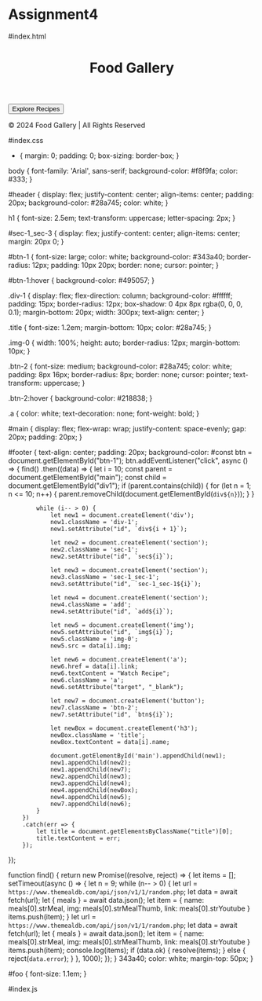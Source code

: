 # Assignment4
#index.html
<!DOCTYPE html>
<html lang="en">
<head>
    <meta charset="UTF-8">
    <meta name="viewport" content="width=device-width, initial-scale=1.0">
    <title>Food Gallery</title>
    <link rel="stylesheet" href="index.css"/>
</head>
<header id="header">
    <h1>Food Gallery</h1>
</header>
<body>
    <section id="sec-1_sec-3">
        <button id="btn-1">Explore Recipes</button>
    </section>
    <div id="main" class="aa">
    </div>
</body>
<footer id="footer">
    <p id="foo">© 2024 Food Gallery | All Rights Reserved</p>
</footer>
<script src="index.js"></script>
</html>

#index.css
* {
    margin: 0;
    padding: 0;
    box-sizing: border-box;
}

body {
    font-family: 'Arial', sans-serif;
    background-color: #f8f9fa;
    color: #333;
}

#header {
    display: flex;
    justify-content: center;
    align-items: center;
    padding: 20px;
    background-color: #28a745;
    color: white;
}

h1 {
    font-size: 2.5em;
    text-transform: uppercase;
    letter-spacing: 2px;
}

#sec-1_sec-3 {
    display: flex;
    justify-content: center;
    align-items: center;
    margin: 20px 0;
}

#btn-1 {
    font-size: large;
    color: white;
    background-color: #343a40;
    border-radius: 12px;
    padding: 10px 20px;
    border: none;
    cursor: pointer;
}

#btn-1:hover {
    background-color: #495057;
}

.div-1 {
    display: flex;
    flex-direction: column;
    background-color: #ffffff;
    padding: 15px;
    border-radius: 12px;
    box-shadow: 0 4px 8px rgba(0, 0, 0, 0.1);
    margin-bottom: 20px;
    width: 300px;
    text-align: center;
}

.title {
    font-size: 1.2em;
    margin-bottom: 10px;
    color: #28a745;
}

.img-0 {
    width: 100%;
    height: auto;
    border-radius: 12px;
    margin-bottom: 10px;
}

.btn-2 {
    font-size: medium;
    background-color: #28a745;
    color: white;
    padding: 8px 16px;
    border-radius: 8px;
    border: none;
    cursor: pointer;
    text-transform: uppercase;
}

.btn-2:hover {
    background-color: #218838;
}

.a {
    color: white;
    text-decoration: none;
    font-weight: bold;
}

#main {
    display: flex;
    flex-wrap: wrap;
    justify-content: space-evenly;
    gap: 20px;
    padding: 20px;
}

#footer {
    text-align: center;
    padding: 20px;
    background-color: #const btn = document.getElementById("btn-1");
btn.addEventListener("click", async () => {
    find()
        .then((data) => {
            let i = 10;
            const parent = document.getElementById("main");
            const child = document.getElementById("div1");
            if (parent.contains(child)) {
                for (let n = 1; n <= 10; n++) {
                    parent.removeChild(document.getElementById(`div${n}`));
                }
            }

            while (i-- > 0) {
                let new1 = document.createElement('div');
                new1.className = 'div-1';
                new1.setAttribute("id", `div${i + 1}`);

                let new2 = document.createElement('section');
                new2.className = 'sec-1';
                new2.setAttribute("id", `sec${i}`);

                let new3 = document.createElement('section');
                new3.className = 'sec-1_sec-1';
                new3.setAttribute("id", `sec-1_sec-1${i}`);

                let new4 = document.createElement('section');
                new4.className = 'add';
                new4.setAttribute("id", `add${i}`);

                let new5 = document.createElement('img');
                new5.setAttribute("id", `img${i}`);
                new5.className = 'img-0';
                new5.src = data[i].img;

                let new6 = document.createElement('a');
                new6.href = data[i].link;
                new6.textContent = "Watch Recipe";
                new6.className = 'a';
                new6.setAttribute("target", "_blank");

                let new7 = document.createElement('button');
                new7.className = 'btn-2';
                new7.setAttribute("id", `btn${i}`);

                let newBox = document.createElement('h3');
                newBox.className = 'title';
                newBox.textContent = data[i].name;

                document.getElementById('main').appendChild(new1);
                new1.appendChild(new2);
                new1.appendChild(new7);
                new2.appendChild(new3);
                new3.appendChild(new4);
                new4.appendChild(newBox);
                new4.appendChild(new5);
                new7.appendChild(new6);
            }
        })
        .catch(err => {
            let title = document.getElementsByClassName("title")[0];
            title.textContent = err;
        });
});

function find() {
    return new Promise((resolve, reject) => {
        let items = [];
        setTimeout(async () => {
            let n = 9;
            while (n-- > 0) {
                let url = `https://www.themealdb.com/api/json/v1/1/random.php`;
                let data = await fetch(url);
                let { meals } = await data.json();
                let item = {
                    name: meals[0].strMeal,
                    img: meals[0].strMealThumb,
                    link: meals[0].strYoutube
                }
                items.push(item);
            }
            let url = `https://www.themealdb.com/api/json/v1/1/random.php`;
            let data = await fetch(url);
            let { meals } = await data.json();
            let item = {
                name: meals[0].strMeal,
                img: meals[0].strMealThumb,
                link: meals[0].strYoutube
            }
            items.push(item);
            console.log(items);
            if (data.ok) {
                resolve(items);
            } else {
                reject(`data.error`);
            }
        }, 1000);
    });
}
343a40;
    color: white;
    margin-top: 50px;
}

#foo {
    font-size: 1.1em;
}

#index.js
